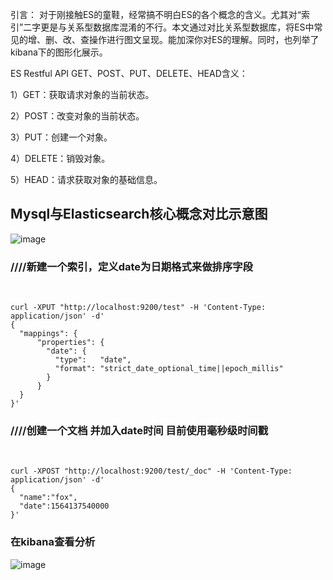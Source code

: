 引言：
对于刚接触ES的童鞋，经常搞不明白ES的各个概念的含义。尤其对“索引”二字更是与关系型数据库混淆的不行。本文通过对比关系型数据库，将ES中常见的增、删、改、查操作进行图文呈现。能加深你对ES的理解。同时，也列举了kibana下的图形化展示。

ES Restful API GET、POST、PUT、DELETE、HEAD含义： 

1）GET：获取请求对象的当前状态。 

2）POST：改变对象的当前状态。 

3）PUT：创建一个对象。 

4）DELETE：销毁对象。 

5）HEAD：请求获取对象的基础信息。

## Mysql与Elasticsearch核心概念对比示意图

![image](https://img-blog.csdnimg.cn/20190730100818355.png?x-oss-process=image/watermark,type_ZmFuZ3poZW5naGVpdGk,shadow_10,text_aHR0cHM6Ly9ibG9nLmNzZG4ubmV0L3FxXzM1MzQ5MTE0,size_16,color_FFFFFF,t_70)

### ////新建一个索引，定义date为日期格式来做排序字段
 
```
curl -XPUT "http://localhost:9200/test" -H 'Content-Type: application/json' -d'
{
  "mappings": {
      "properties": {
        "date": {
          "type":   "date",
          "format": "strict_date_optional_time||epoch_millis"
        }
      }
  }
}'
```

### ////创建一个文档 并加入date时间 目前使用毫秒级时间戳
 
```
curl -XPOST "http://localhost:9200/test/_doc" -H 'Content-Type: application/json' -d'
{
  "name":"fox",
  "date":1564137540000
}'
```

### 在kibana查看分析
![image](https://img-blog.csdnimg.cn/20190730102745977.png?x-oss-process=image/watermark,type_ZmFuZ3poZW5naGVpdGk,shadow_10,text_aHR0cHM6Ly9ibG9nLmNzZG4ubmV0L3FxXzM1MzQ5MTE0,size_16,color_FFFFFF,t_70)
